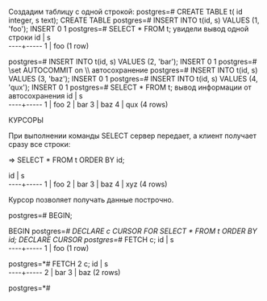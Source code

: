 Создадим таблицу с одной строкой: 
postgres=# CREATE TABLE t(
  id integer,
  s text);
CREATE TABLE
postgres=# INSERT INTO t(id, s) VALUES (1, 'foo');
INSERT 0 1
postgres=# SELECT * FROM t;
увидели вывод одной строки
 id |  s  
----+-----
  1 | foo
(1 row)


postgres=# INSERT INTO t(id, s) VALUES (2, 'bar');
INSERT 0 1
postgres=# \set AUTOCOMMIT on \\\ автосохранение 
postgres=# INSERT INTO t(id, s) VALUES (3, 'baz');
INSERT 0 1
postgres=# INSERT INTO t(id, s) VALUES (4, 'qux');
INSERT 0 1
postgres=# SELECT * FROM t;
вывод информации от автосохранения
 id |  s  
----+-----
  1 | foo
  2 | bar
  3 | baz
  4 | qux
(4 rows)

 КУРСОРЫ 
 
  При выполнении команды SELECT сервер передает, а клиент получает сразу все строки:

=> SELECT * FROM t ORDER BY id;

 id |  s  
----+-----
  1 | foo
  2 | bar
  3 | baz
  4 | xyz
(4 rows)

 Курсор позволяет получать данные построчно.  
 
postgres=# BEGIN;

BEGIN
postgres=*# DECLARE c CURSOR FOR SELECT * FROM t ORDER BY id;
DECLARE CURSOR
postgres=*# FETCH c;
 id |  s  
----+-----
  1 | foo
(1 row)

postgres=*# FETCH 2 c;
 id |  s  
----+-----
  2 | bar
  3 | baz
(2 rows)

postgres=*# 

